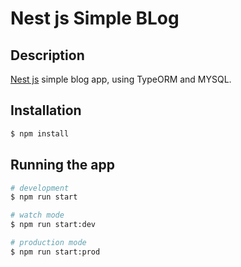 # Nest js Simple BLog

## Description

[Nest js](https://github.com/nestjs/nest) simple blog app, using TypeORM and MYSQL.

## Installation

```bash
$ npm install
```

## Running the app

```bash
# development
$ npm run start

# watch mode
$ npm run start:dev

# production mode
$ npm run start:prod
```